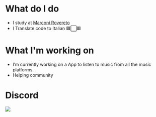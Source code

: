 # What do I do 
- I study at [Marconi Rovereto](https://www.marconirovereto.it/)
- I Translate code to Italian 🟩⬜🟥


# What I'm working on
- I’m currently working on a App to listen to music from all the music platforms.
- Helping community
# Discord
![](https://discord.c99.nl/widget/theme-3/881119584156000326.png)
